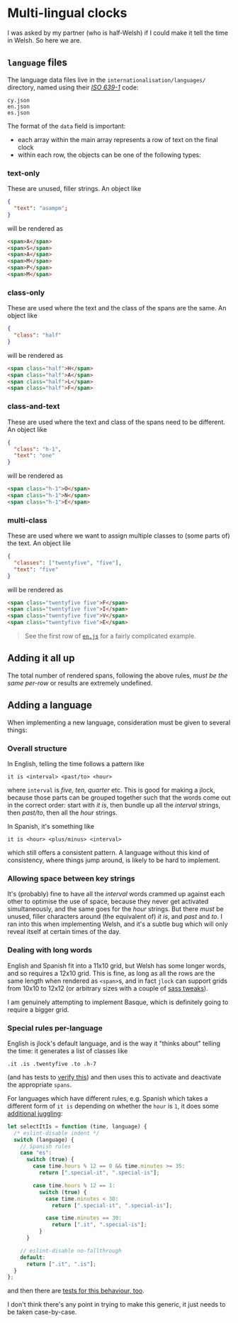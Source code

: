 # Multi-lingual clocks

I was asked by my partner (who is half-Welsh) if I could make it tell the time in Welsh. So here we are.

## `language` files

The language data files live in the `internationalisation/languages/` directory, named using their [_ISO 639-1_](https://en.wikipedia.org/wiki/List_of_ISO_639-1_codes) code:

```
cy.json
en.json
es.json
```

The format of the `data` field is important:

- each array within the main array represents a row of text on the final clock
- within each row, the objects can be one of the following types:

### text-only

These are unused, filler strings. An object like

```json
{
  "text": "asampm";
}
```

will be rendered as

```html
<span>A</span>
<span>S</span>
<span>A</span>
<span>M</span>
<span>P</span>
<span>M</span>
```

### class-only

These are used where the text and the class of the spans are the same. An object like

```json
{
  "class": "half"
}
```

will be rendered as

```html
<span class="half">H</span>
<span class="half">A</span>
<span class="half">L</span>
<span class="half">F</span>
```

### class-and-text

These are used where the text and class of the spans need to be different. An object like

```json
{
  "class": "h-1",
  "text": "one"
}
```

will be rendered as

```html
<span class="h-1">O</span>
<span class="h-1">N</span>
<span class="h-1">E</span>
```

### multi-class

These are used where we want to assign multiple classes to (some parts of) the text. An object lile

```json
{
  "classes": ["twentyfive", "five"],
  "text": "five"
}
```

will be rendered as

```html
<span class="twentyfive five">F</span>
<span class="twentyfive five">I</span>
<span class="twentyfive five">V</span>
<span class="twentyfive five">E</span>
```

> See the first row of [`en.js`](https://github.com/pikesley/jlock/blob/main/internationalisation/languages/es.json) for a fairly complicated example.

## Adding it all up

The total number of rendered spans, following the above rules, _must be the same per-row_ or results are extremely undefined.

## Adding a language

When implementing a new language, consideration must be given to several things:

### Overall structure

In English, telling the time follows a pattern like

```
it is <interval> <past/to> <hour>
```

where `interval` is _five, ten, quarter_ etc. This is good for making a jlock, because those parts can be grouped together such that the words come out in the correct order: start with _it is_, then bundle up all the _interval_ strings, then _past/to_, then all the _hour_ strings.

In Spanish, it's something like

```
it is <hour> <plus/minus> <interval>
```

which still offers a consistent pattern. A language without this kind of consistency, where things jump around, is likely to be hard to implement.

### Allowing space between key strings

It's (probably) fine to have all the _interval_ words crammed up against each other to optimise the use of space, because they never get activated simultaneously, and the same goes for the _hour_ strings. But there _must_ be unused, filler characters around (the equivalent of) _it is_, and _past_ and _to_. I ran into this when implementing Welsh, and it's a subtle bug which will only reveal itself at certain times of the day.

### Dealing with long words

English and Spanish fit into a 11x10 grid, but Welsh has some longer words, and so requires a 12x10 grid. This is fine, as long as all the rows are the same length when rendered as `<span>`s, and in fact `jlock` can support grids from 10x10 to 12x12 (or arbitrary sizes with a couple of [sass tweaks](https://github.com/pikesley/jlock/blob/main/sass/base/_vars.scss#L10-L11)).

I am genuinely attempting to implement Basque, which is definitely going to require a bigger grid.

### Special rules per-language

English is jlock's default language, and is the way it "thinks about" telling the time: it generates a list of classes like

```
.it .is .twentyfive .to .h-7
```

(and has tests to [verify this](https://github.com/pikesley/jlock/blob/main/tests/js/modules/jlock.test.js#L182)) and then uses this to activate and deactivate the appropriate `spans`.

For languages which have different rules, e.g. Spanish which takes a different form of `it is` depending on whether the `hour` is `1`, it does some [additional juggling](https://github.com/pikesley/jlock/blob/main/static/js/modules/jlock.js#L82-L105):

```javascript
let selectItIs = function (time, language) {
  /* eslint-disable indent */
  switch (language) {
    // Spanish rules
    case "es":
      switch (true) {
        case time.hours % 12 == 0 && time.minutes >= 35:
          return [".special-it", ".special-is"];

        case time.hours % 12 == 1:
          switch (true) {
            case time.minutes < 30:
              return [".special-it", ".special-is"];

            case time.minutes == 30:
              return [".it", ".special-is"];
          }
      }

    // eslint-disable no-fallthrough
    default:
      return [".it", ".is"];
  }
};
```

and then there are [tests for this behaviour, too](https://github.com/pikesley/jlock/blob/main/tests/js/internationalisation/languages/es/selectItIs.test.js).

I don't think there's any point in trying to make this generic, it just needs to be taken case-by-case.
